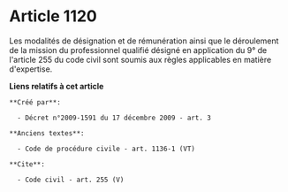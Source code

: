 # Article 1120

Les modalités de désignation et de rémunération ainsi que le déroulement de la mission du professionnel qualifié désigné en
application du 9° de l'article 255 du code civil sont soumis aux règles applicables en matière d'expertise.

**Liens relatifs à cet article**

	**Créé par**:

	  - Décret n°2009-1591 du 17 décembre 2009 - art. 3

	**Anciens textes**:

	  - Code de procédure civile - art. 1136-1 (VT)

	**Cite**:

	  - Code civil - art. 255 (V)
